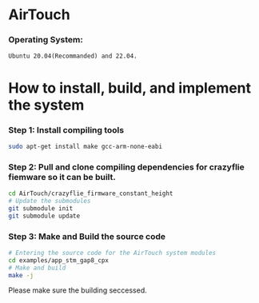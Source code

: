 # AirTouch


### Operating System: 
    Ubuntu 20.04(Recommanded) and 22.04.


# How to install, build, and implement the system
### Step 1: Install compiling tools
```bash
sudo apt-get install make gcc-arm-none-eabi
```


### Step 2: Pull and clone compiling dependencies for crazyflie fiemware so it can be built.
```bash
cd AirTouch/crazyflie_firmware_constant_height
# Update the submodules
git submodule init
git submodule update
```
### Step 3: Make and Build the source code
```bash
# Entering the source code for the AirTouch system modules
cd examples/app_stm_gap8_cpx
# Make and build
make -j
```
Please make sure the building seccessed.